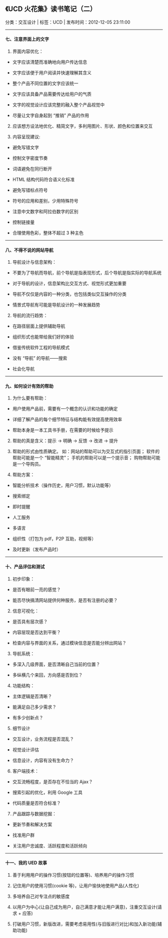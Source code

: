 ## 《UCD 火花集》读书笔记（二）

分类：交互设计 | 标签：UCD | 发布时间：2012-12-05 23:11:00

___

#### 七、注意界面上的文字

 1. 界面内容优化：
 
* 文字应该清楚而准确地向用户传达信息

* 文字应该便于用户阅读并快速理解其含义

* 整个产品不同位置的文字应该统一

* 文字应该具备产品需要传达给用户的气质

* 文字的视觉设计应该完整的融入整个产品视觉中

* 尽量让文字自身起到 “推销” 产品的作用

 2. 应该想方设法地优化、精简文字，多利用图片、形状、颜色和位置来交互
 
 3. 内容呈现建议:
 
* 避免写错文字

* 控制文字密度节奏

* 词语避免在同行断开

* HTML 结构代码符合语义化标准

* 避免写错标点符号

* 符号的应用和差别，少用特殊符号

* 注意中文数字和阿拉伯数字的区别

* 控制链接量

* 合理使用色彩，整体不超过 3 种主色

___

#### 八、不得不说的网站导航

 1. 导航设计与信息架构：
 
* 不要为了导航而导航，前个导航是指表现形式，后个导航是指实际的导航系统

* 对于导航的设计，信息架构比交互方式、视觉形式更加重要

* 导航不仅仅是内容的一种分类，也包括类似交互操作的分类

* 情景式导航有可能是导航设计的一种发展趋势

 2. 导航的流行趋势：
 
* 在路径层面上提供辅助导航

* 组织形式也能带给我们好的体验

* 借鉴传统软件工程的导航模式

* 没有 “导航” 的导航——搜索

* 社会化导航

___

#### 九、如何设计有效的帮助

 1. 为什么要有帮助：
 
* 用户使用产品前，需要有一个概念的认识和功能的确定

* 详细了解产品的每个细节特征与结构能有效提高使用效率

* 帮助本身是一本工具书手册，在需要的时候给予提示

 2. 帮助的真是含义：提示 -> 明确 -> 反馈 -> 改进 -> 提升
 
 3. 帮助的形式由性质确定。
 如：网站的帮助可以为交互式的指引页面；
 软件的帮助可能是一个 “智能精灵”；
 手机的帮助可以是一个提示音；
 购物帮助可能是一个导购员。
 
 4. 帮助方案：
 
* 智能分析技术（操作历史，用户习惯，默认功能等）

* 搜索绑定

* 即时提醒

* 人工服务

* 多语言

* 组织性（打包为 pdf，P2P 互助，视频等）

* 及时更新（发布产品时）

___

#### 十、产品评估和测试

 1. 初步印象：
 
* 是否有眼前一亮的感觉？

* 能否尽快搞清网站提供何种服务，是否有注册的必要？

 2. 信息可视化：
 
* 是否具有层次感？

* 内容层现是否达到平衡？

* 检查内容与界面的关系，通过模块信息是否能分辨出网站？

 3. 导航系统：
 
* 多深入几级界面，是否清晰自己当前的位置？

* 多纵横几个来回，方向感是否到位？

 4. 功能结构：
 
* 主体逻辑是否清晰？

* 能满足自己多少需求？

* 有多少创新点？

 5. 细节设计
 
* 交互设计，业务流程是否混乱？

* 视觉设计评估

* 信息设计，内容有没有生命力？

 6. 客户端技术：
 
* 交互流畅程度，是否存在不恰当的 Ajax？

* 搜索引起的优化，利用 Google 工具

* 代码质量是否符合标准？

 7. 产品跟踪与数据挖掘：
 
* 更新节奏和解决方案

* 找准用户群

* 关注用户忠诚度、活跃程度和活跃倾向

___

#### 十一、我的 UED 故事

 1. 善于利用用户的操作习惯(按钮的位置等)、培养用户的操作习惯

 2. 记住用户的使用习惯(cookie 等)，让用户愉快地使用产品(人性化)

 3. 多培养自己对专注点的敏感度

 4. 以用户为中心(让自己成为用户，自己满意才能让用户满意)，注重交互设计(请求 + 应答)

 5. 打破用户习惯，新版改进，需要考虑易用性(与旧版进行对比)和加入新功能(辅助功能)

